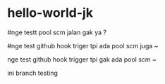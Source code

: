 # hello-world-jk


#nge testt pool scm jalan gak ya ?

#nge test github hook triger tpi ada pool scm juga ~

nge test github hook trigger tpi gak ada pool scm ~

ini branch testing
